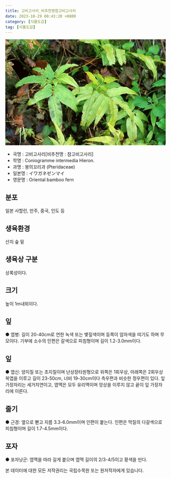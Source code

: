 ```yaml
---
title: 고비고사리_비추천명참고비고사리
date: 2023-10-29 00:43:20 +0800
category: [식물도감]
tag: [식물도감]
---
```




![고비고사리[비추천명 : 참고비고사리]](/assets/img/fileUpload/plants/basic/Hemionitidaceae/Coniogramme/3192/3192_1_th2.jpg)
- 국명 : 고비고사리[비추천명 : 참고비고사리]
- 학명 : Coniogramme intermedia Hieron.
- 과명 : 봉의꼬리과 (Pteridaceae)
- 일본명 : イワガネゼンマイ
- 영문명 : Oriental bamboo fern


## 분포
일본 사할린, 만주, 중국, 인도 등
## 생육환경
산지 숲 밑
## 생육상 구분
상록성이다. 
## 크기
높이 1m내외이다.
## 잎
● 엽병: 길이 20-40cm로 연한 녹색 또는 볓짚색이며 등쪽이 암자색을 띠기도 하며 무모이다. 기부에 소수의 인편은 갈색으로 피침형이며 길이 1.2-3.0mm이다. 
## 잎
● 엽신: 양지질 또는 초지질이며 난상장타원형으로 위쪽은 1회우상, 아래쪽은 2회우상복엽을 이루고 길이 23-50cm, 너비 19-30cm이다 측우편과 비슷한 정우편이 있다. 잎 가장자리는 세거치연이고, 엽맥은 모두 유리맥이며 망상을 이루지 않고 끝이 잎 가장자리에 이른다.
## 줄기
● 근경: 옆으로 뻗고 지름 3.3-6.0mm이며 인편이 붙는다. 인편은 막질의 다갈색으로 피침형이며 길이 1.7-4.5mm이다. 
## 포자
● 포자낭군: 엽맥을 따라 길게 붙으며 엽맥 길이의 2/3-4/5이고 황색을 띤다. 






본 데이터에 대한 모든 저작권리는 국립수목원 또는 원저작자에게 있습니다.
